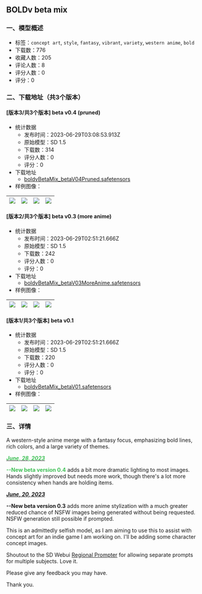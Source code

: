 ## BOLDv beta mix
### 一、模型概述

- 标签：`concept art`, `style`, `fantasy`, `vibrant`, `variety`, `western anime`, `bold`
- 下载数：776
- 收藏人数：205
- 评论人数：8
- 评分人数：0
- 评分：0

### 二、下载地址（共3个版本）

#### [版本3/共3个版本] beta v0.4 (pruned)

- 统计数据
  - 发布时间：2023-06-29T03:08:53.913Z
  - 原始模型：SD 1.5
  - 下载数：314
  - 评分人数：0
  - 评分：0
- 下载地址
  - [boldvBetaMix_betaV04Pruned.safetensors](https://civitai.com/api/download/models/106304)
- 样例图像：

| <img src="https://image.civitai.com/xG1nkqKTMzGDvpLrqFT7WA/41d3dd75-3f3b-45c5-8891-f3eadfe0c5ee/width=450/1329211.jpeg" /> | <img src="https://image.civitai.com/xG1nkqKTMzGDvpLrqFT7WA/35183851-37cf-41d9-9ad8-431e48f4882d/width=450/1329213.jpeg" /> | <img src="https://image.civitai.com/xG1nkqKTMzGDvpLrqFT7WA/806ed20d-5208-47e2-9608-e589ce18d2e8/width=450/1329214.jpeg" /> | <img src="https://image.civitai.com/xG1nkqKTMzGDvpLrqFT7WA/d0249f15-aacb-48ce-8c52-e25ed45f9368/width=450/1329220.jpeg" /> |
| ---- | ---- | ---- | ---- |

#### [版本2/共3个版本] beta v0.3 (more anime)

- 统计数据
  - 发布时间：2023-06-29T02:51:21.666Z
  - 原始模型：SD 1.5
  - 下载数：242
  - 评分人数：0
  - 评分：0
- 下载地址
  - [boldvBetaMix_betaV03MoreAnime.safetensors](https://civitai.com/api/download/models/100263)
- 样例图像：

| <img src="https://image.civitai.com/xG1nkqKTMzGDvpLrqFT7WA/bf9de752-aa8f-45a9-8642-646d8855f587/width=450/1220251.jpeg" /> | <img src="https://image.civitai.com/xG1nkqKTMzGDvpLrqFT7WA/9b0b7511-879c-4953-b8ea-6104481a15e8/width=450/1220236.jpeg" /> | <img src="https://image.civitai.com/xG1nkqKTMzGDvpLrqFT7WA/53a4f04a-9371-4846-9a3e-80f15696cb57/width=450/1220237.jpeg" /> | <img src="https://image.civitai.com/xG1nkqKTMzGDvpLrqFT7WA/a49548e5-f344-4987-b190-cd90e2b0237e/width=450/1220238.jpeg" /> |
| ---- | ---- | ---- | ---- |

#### [版本1/共3个版本] beta v0.1

- 统计数据
  - 发布时间：2023-06-29T02:51:21.666Z
  - 原始模型：SD 1.5
  - 下载数：220
  - 评分人数：0
  - 评分：0
- 下载地址
  - [boldvBetaMix_betaV01.safetensors](https://civitai.com/api/download/models/83174)
- 样例图像：

| <img src="https://image.civitai.com/xG1nkqKTMzGDvpLrqFT7WA/39c6f9d5-687c-4762-931f-2bb2de4cdd9f/width=450/937453.jpeg" /> | <img src="https://image.civitai.com/xG1nkqKTMzGDvpLrqFT7WA/624ab558-c229-4d13-a561-dbde258b2875/width=450/937452.jpeg" /> | <img src="https://image.civitai.com/xG1nkqKTMzGDvpLrqFT7WA/c74ac722-719d-45b0-a199-40da9e1ef4e7/width=450/937456.jpeg" /> | <img src="https://image.civitai.com/xG1nkqKTMzGDvpLrqFT7WA/640038c2-747d-49ff-bcc5-9d5aca81473e/width=450/937447.jpeg" /> |
| ---- | ---- | ---- | ---- |


### 三、详情
<p>A western-style anime merge with a fantasy focus, emphasizing bold lines, rich colors, and a large variety of themes.</p><p></p><p><strong><em><u><span style="color:rgb(64, 192, 87)">June, 28, 2023</span></u></em></strong></p><p><strong><span style="color:rgb(64, 192, 87)">--New beta version 0.4</span></strong> adds a bit more dramatic lighting to most images. Hands slightly improved but needs more work, though there's a lot more consistency when hands are holding items.</p><p></p><p><strong><em><u>June, 20, 2023</u></em></strong></p><p><strong>--New beta version 0.3</strong> adds more anime stylization with a much greater reduced chance of NSFW images being generated without being requested. NSFW generation still possible if prompted.</p><p></p><p>This is an admittedly selfish model, as I am aiming to use this to assist with concept art for an indie game I am working on. I'll be adding some character concept images.</p><p></p><p>Shoutout to the SD Webui <a target="_blank" rel="ugc" href="https://github.com/hako-mikan/sd-webui-regional-prompter">Regional Prompter</a> for allowing separate prompts for multiple subjects. Love it.</p><p></p><p>Please give any feedback you may have.</p><p></p><p>Thank you.</p>